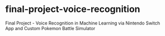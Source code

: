 # final-project-voice-recognition
Final Project - Voice Recognition in Machine Learning via Nintendo Switch App and Custom Pokemon Battle Simulator
